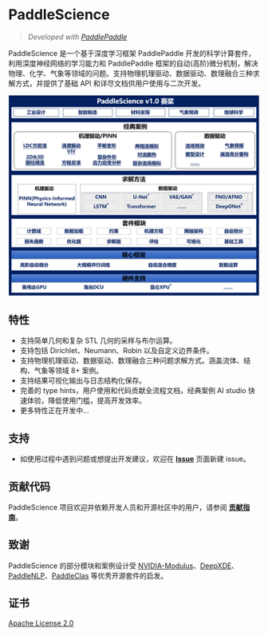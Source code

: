 # PaddleScience

> *Developed with [PaddlePaddle](https://www.paddlepaddle.org.cn/)*

PaddleScience 是一个基于深度学习框架 PaddlePaddle 开发的科学计算套件，利用深度神经网络的学习能力和 PaddlePaddle 框架的自动(高阶)微分机制，解决物理、化学、气象等领域的问题。支持物理机理驱动、数据驱动、数理融合三种求解方式，并提供了基础 API 和详尽文档供用户使用与二次开发。

![panorama](./images/overview/panorama.png)

## 特性

- 支持简单几何和复杂 STL 几何的采样与布尔运算。
- 支持包括 Dirichlet、Neumann、Robin 以及自定义边界条件。
- 支持物理机理驱动、数据驱动、数理融合三种问题求解方式。涵盖流体、结构、气象等领域 8+ 案例。
- 支持结果可视化输出与日志结构化保存。
- 完善的 type hints，用户使用和代码贡献全流程文档，经典案例 AI studio 快速体验，降低使用门槛，提高开发效率。
- 更多特性正在开发中...

## 支持

- 如使用过程中遇到问题或想提出开发建议，欢迎在 [**Issue**](https://github.com/PaddlePaddle/PaddleScience/issues/new/choose) 页面新建 issue。

## 贡献代码

PaddleScience 项目欢迎并依赖开发人员和开源社区中的用户，请参阅 [**贡献指南**](https://paddlescience-docs.readthedocs.io/zh/latest/zh/contribute/)。

## 致谢

PaddleScience 的部分模块和案例设计受 [NVIDIA-Modulus](https://github.com/NVIDIA/modulus/tree/main)、[DeepXDE](https://github.com/lululxvi/deepxde/tree/master)、[PaddleNLP](https://github.com/PaddlePaddle/PaddleNLP/tree/develop)、[PaddleClas](https://github.com/PaddlePaddle/PaddleClas/tree/develop) 等优秀开源套件的启发。

## 证书

[Apache License 2.0](https://github.com/PaddlePaddle/PaddleScience/blob/develop/LICENSE)
